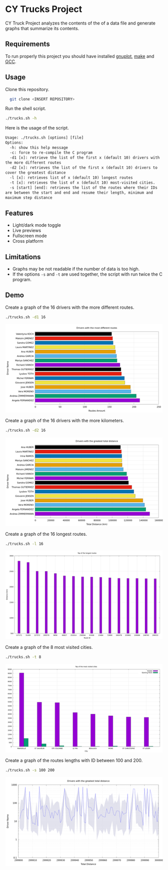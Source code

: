 
# CY Trucks Project

CY Truck Project analyzes the contents of the of a data file and generate graphs that summarize its contents.

## Requirements

To run properly this project you should have installed [gnuplot](https://gnuplot.sourceforge.net/), [make](https://www.gnu.org/software/make/) and [GCC](https://gcc.gnu.org/).

## Usage

Clone this repository.

```bash
  git clone <INSERT REPOSITORY>
```

Run the shell script.

```bash
./trucks.sh -h
```

Here is the usage of the script.

```
Usage: ./trucks.sh [options] [file]
Options:
  -h: show this help message
  -c: force to re-compile the C program
  -d1 [x]: retrieve the list of the first x (default 10) drivers with the more different routes
  -d2 [x]: retrieves the list of the first x (default 10) drivers to cover the greatest distance
  -l [x]: retrieves list of x (default 10) longest routes
  -t [x]: retrieves the list of x (default 10) most-visited cities.
  -s [start] [end]: retrieves the list of the routes where their IDs are between the start and end and resume their length, minimum and maximum step distance
```
## Features

- Light/dark mode toggle
- Live previews
- Fullscreen mode
- Cross platform

## Limitations

- Graphs may be not readable if the number of data is too high.
- If the options `-s` and `-t` are used together, the script with run twice the C program.

## Demo

Create a graph of the 16 drivers with the more different routes.

```bash
./trucks.sh -d1 16
```

![D1 With 16](./demo/d1_image_16.png)

Create a graph of the 16 drivers with the more kilometers.

```bash
./trucks.sh -d2 16
```

![D2 With 16](./demo/d2_image_16.png)

Create a graph of the 16 longest routes.

```bash
./trucks.sh -l 16
```

![L With 16](./demo/l_image_16.png)

Create a graph of the 8 most visited cities.

```bash
./trucks.sh -t 8
```

![T With 8](./demo/t_image_8.png)

Create a graph of the routes lengths with ID between 100 and 200.

```bash
./trucks.sh -s 100 200
```

![S With 100 200](./demo/s_image_100_150.png)